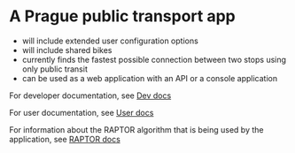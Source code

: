 # A Prague public transport app
- will include extended user configuration options
- will include shared bikes
- currently finds the fastest possible connection between two stops using only public transit
- can be used as a web application with an API or a console application

For developer documentation, see [Dev docs](https://matejsubrt.github.io/RAPTOR-router/html/index.html)

For user documentation, see [User docs](docs/user_docs.md)

For information about the RAPTOR algorithm that is being used by the application, see [RAPTOR docs](https://www.microsoft.com/en-us/research/wp-content/uploads/2012/01/raptor_alenex.pdf)